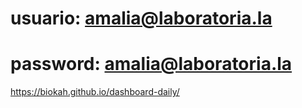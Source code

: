 # usuario: amalia@laboratoria.la 
# password: amalia@laboratoria.la


https://biokah.github.io/dashboard-daily/
